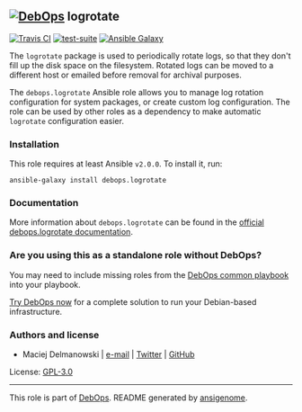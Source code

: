 ## [![DebOps](https://debops.org/images/debops-small.png)](https://debops.org) logrotate

<!-- This file was generated by Ansigenome. Do not edit this file directly but
     instead have a look at the files in the ./meta/ directory. -->

[![Travis CI](https://img.shields.io/travis/debops/ansible-logrotate.svg?style=flat)](https://travis-ci.org/debops/ansible-logrotate)
[![test-suite](https://img.shields.io/badge/test--suite-ansible--logrotate-blue.svg?style=flat)](https://github.com/debops/test-suite/tree/master/ansible-logrotate/)
[![Ansible Galaxy](https://img.shields.io/badge/galaxy-debops.logrotate-660198.svg?style=flat)](https://galaxy.ansible.com/debops/logrotate/)


The `logrotate` package is used to periodically rotate logs, so that they
don't fill up the disk space on the filesystem. Rotated logs can be moved to
a different host or emailed before removal for archival purposes.

The `debops.logrotate` Ansible role allows you to manage log rotation
configuration for system packages, or create custom log configuration. The role
can be used by other roles as a dependency to make automatic `logrotate`
configuration easier.

### Installation

This role requires at least Ansible `v2.0.0`. To install it, run:

```Shell
ansible-galaxy install debops.logrotate
```

### Documentation

More information about `debops.logrotate` can be found in the
[official debops.logrotate documentation](https://docs.debops.org/en/latest/ansible/roles/ansible-logrotate/docs/).



### Are you using this as a standalone role without DebOps?

You may need to include missing roles from the [DebOps common
playbook](https://github.com/debops/debops-playbooks/blob/master/playbooks/common.yml)
into your playbook.

[Try DebOps now](https://debops.org/) for a complete solution to run your Debian-based infrastructure.





### Authors and license

- Maciej Delmanowski | [e-mail](mailto:drybjed@gmail.com) | [Twitter](https://twitter.com/drybjed) | [GitHub](https://github.com/drybjed)

License: [GPL-3.0](https://tldrlegal.com/license/gnu-general-public-license-v3-%28gpl-3%29)

***

This role is part of [DebOps](https://debops.org/). README generated by [ansigenome](https://github.com/nickjj/ansigenome/).
